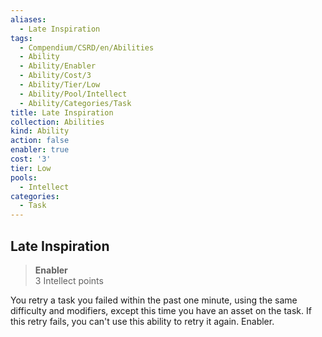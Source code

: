 ```yaml
---
aliases:
  - Late Inspiration
tags:
  - Compendium/CSRD/en/Abilities
  - Ability
  - Ability/Enabler
  - Ability/Cost/3
  - Ability/Tier/Low
  - Ability/Pool/Intellect
  - Ability/Categories/Task
title: Late Inspiration
collection: Abilities
kind: Ability
action: false
enabler: true
cost: '3'
tier: Low
pools:
  - Intellect
categories:
  - Task
---
```

## Late Inspiration  
>**Enabler**  
>3 Intellect points
  
You retry a task you failed within the past one minute, using the same difficulty and modifiers, except this time you have an asset on the task. If this retry fails, you can't use this ability to retry it again. Enabler.